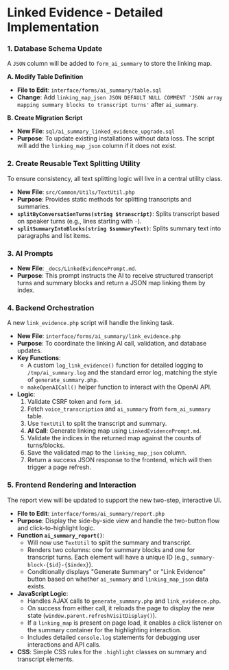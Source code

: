 # Linked Evidence - Detailed Implementation

### 1. Database Schema Update
A `JSON` column will be added to `form_ai_summary` to store the linking map.

**A. Modify Table Definition**
-   **File to Edit**: `interface/forms/ai_summary/table.sql`
-   **Change**: Add `linking_map_json JSON DEFAULT NULL COMMENT 'JSON array mapping summary blocks to transcript turns'` after `ai_summary`.

**B. Create Migration Script**
-   **New File**: `sql/ai_summary_linked_evidence_upgrade.sql`
-   **Purpose**: To update existing installations without data loss. The script will add the `linking_map_json` column if it does not exist.

### 2. Create Reusable Text Splitting Utility
To ensure consistency, all text splitting logic will live in a central utility class.

-   **New File**: `src/Common/Utils/TextUtil.php`
-   **Purpose**: Provides static methods for splitting transcripts and summaries.
-   **`splitByConversationTurns(string $transcript)`**: Splits transcript based on speaker turns (e.g., lines starting with `-`).
-   **`splitSummaryIntoBlocks(string $summaryText)`**: Splits summary text into paragraphs and list items.

### 3. AI Prompts
-   **New File**: `_docs/LinkedEvidencePrompt.md`.
-   **Purpose**: This prompt instructs the AI to receive structured transcript turns and summary blocks and return a JSON map linking them by index.

### 4. Backend Orchestration
A new `link_evidence.php` script will handle the linking task.

-   **New File**: `interface/forms/ai_summary/link_evidence.php`
-   **Purpose**: To coordinate the linking AI call, validation, and database updates.
-   **Key Functions**:
    *   A custom `log_link_evidence()` function for detailed logging to `/tmp/ai_summary.log` and the standard error log, matching the style of `generate_summary.php`.
    *   `makeOpenAICall()` helper function to interact with the OpenAI API.
-   **Logic**:
    1.  Validate CSRF token and `form_id`.
    2.  Fetch `voice_transcription` and `ai_summary` from `form_ai_summary` table.
    3.  Use `TextUtil` to split the transcript and summary.
    4.  **AI Call**: Generate linking map using `LinkedEvidencePrompt.md`.
    5.  Validate the indices in the returned map against the counts of turns/blocks.
    6.  Save the validated map to the `linking_map_json` column.
    7.  Return a success JSON response to the frontend, which will then trigger a page refresh.

### 5. Frontend Rendering and Interaction
The report view will be updated to support the new two-step, interactive UI.

-   **File to Edit**: `interface/forms/ai_summary/report.php`
-   **Purpose**: Display the side-by-side view and handle the two-button flow and click-to-highlight logic.
-   **Function `ai_summary_report()`**:
    *   Will now use `TextUtil` to split the summary and transcript.
    *   Renders two columns: one for summary blocks and one for transcript turns. Each element will have a unique ID (e.g., `summary-block-{$id}-{$index}`).
    *   Conditionally displays "Generate Summary" or "Link Evidence" button based on whether `ai_summary` and `linking_map_json` data exists.
-   **JavaScript Logic**:
    *   Handles AJAX calls to `generate_summary.php` and `link_evidence.php`.
    *   On success from either call, it reloads the page to display the new state (`window.parent.refreshVisitDisplay()`).
    *   If a `linking_map` is present on page load, it enables a click listener on the summary container for the highlighting interaction.
    *   Includes detailed `console.log` statements for debugging user interactions and API calls.
-   **CSS**: Simple CSS rules for the `.highlight` classes on summary and transcript elements.